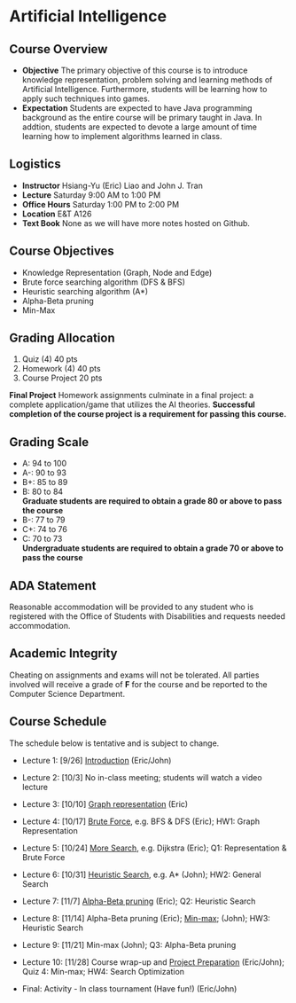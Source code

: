 # Artificial Intelligence

## Course Overview

- **Objective** The primary objective of this course is to introduce knowledge representation, problem solving and learning methods of Artificial Intelligence. Furthermore, students will be learning how to apply such techniques into  games.
- **Expectation** Students are expected to have Java programming background as the entire course will be primary taught in Java. In addtion, students are expected to devote a large amount of time learning how to implement algorithms learned in class.

## Logistics

- **Instructor** Hsiang-Yu (Eric) Liao and John J. Tran
- **Lecture** Saturday 9:00 AM to 1:00 PM
- **Office Hours** Saturday 1:00 PM to 2:00 PM
- **Location** E&T A126
- **Text Book** None as we will have more notes hosted on Github.

## Course Objectives

* Knowledge Representation (Graph, Node and Edge)
* Brute force searching algorithm (DFS & BFS)
* Heuristic searching algorithm (A*)
* Alpha-Beta pruning
* Min-Max

## Grading Allocation

1. Quiz (4) 40 pts
2. Homework (4) 40 pts
3. Course Project 20 pts

**Final Project** Homework assignments culminate in a final project: a complete application/game that utilizes the AI theories. **Successful completion of the course project is a requirement for passing this course.**

## Grading Scale

* A: 94 to 100
* A-: 90 to 93
* B+: 85 to 89
* B: 80 to 84  
**Graduate students are required to obtain a grade 80 or above to pass the course**
* B-: 77 to 79
* C+: 74 to 76
* C: 70 to 73  
**Undergraduate students are required to obtain a grade 70 or above to pass the course**

## ADA Statement

Reasonable accommodation will be provided to any student who is registered with the Office of Students with Disabilities and requests needed accommodation.

## Academic Integrity

Cheating on assignments and exams will not be tolerated. All parties involved will receive a grade of **F** for the course and be reported to the Computer Science Department.

## Course Schedule

The schedule below is tentative and is subject to change.

* Lecture 1: [9/26] [Introduction](notes/introduction.md) (Eric/John)

* Lecture 2: [10/3] No in-class meeting; students will watch a video lecture

* Lecture 3: [10/10] [Graph representation](notes/graph-representation.md) (Eric)

* Lecture 4: [10/17] [Brute Force](notes/general-search.md), e.g. BFS & DFS (Eric); HW1: Graph Representation

* Lecture 5: [10/24] [More Search](notes/advanced-search.md), e.g. Dijkstra (Eric); Q1: Representation & Brute Force

* Lecture 6: [10/31] [Heuristic Search](notes/heuristic-search.md), e.g. A* (John); HW2: General Search

* Lecture 7: [11/7]  [Alpha-Beta pruning](notes/alpha-beta-pruning.md) (Eric); Q2: Heuristic Search

* Lecture 8: [11/14] Alpha-Beta pruning (Eric); [Min-max](notes/min-max.md); (John); HW3: Heuristic Search

* Lecture 9: [11/21] Min-max (John); Q3: Alpha-Beta pruning

* Lecture 10: [11/28] Course wrap-up and [Project Preparation](final-project/project.md) (Eric/John); Quiz 4: Min-max; HW4: Search Optimization

* Final: Activity - In class tournament (Have fun!) (Eric/John)
